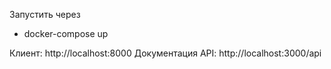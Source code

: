 Запустить через 
- docker-compose up

Клиент: http://localhost:8000
Документация API: http://localhost:3000/api